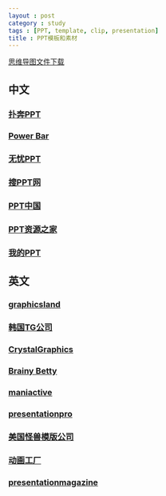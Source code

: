```yaml
---
layout : post
category : study
tags : [PPT, template, clip, presentation]
title : PPT模板和素材
---
```

[思维导图文件下载](https://docs.google.com/file/d/0B1DrsqrLRzeINVgyeFpjN2N4ODA/edit?usp=sharing)

## 中文


### [扑奔PPT](http://www.pooban.com/forum/index.php)


### [Power Bar](http://www.nordridesign.cn/)


### [无忧PPT](http://www.51ppt.com.cn/top_rank/Index.html)


### [搜PPT网](http://www.soppt.cn/)


### [PPT中国](http://www.1ppt.com/)


### [PPT资源之家](http://www.ppthome.net/PPT/Index.html)


### [我的PPT](http://www.wordppt.com/)


## 英文


### [graphicsland](http://www.graphicsland.com/powerpoint-templates.htm)


### [韩国TG公司](http://www.themegallery.com)


### [CrystalGraphics](http://www.powerplugs.com/)


### [Brainy Betty](http://www.brainybetty.com/)


### [maniactive](http://www.maniactive.com/powerpoi.htm)


### [presentationpro](http://www.presentationpro.com/)


### [美国怪兽模版公司](http://www.templatemonster.com/)


### [动画工厂](http://www.animationfactory.com)


### [presentationmagazine](http://www.presentationmagazine.com/)
